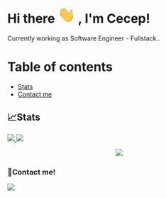 <!--
**cecepwahyu/cecepwahyu** is a ✨ _special_ ✨ repository because its `README.md` (this file) appears on your GitHub profile.

Here are some ideas to get you started:

- 🔭 I’m currently working on ...
- 🌱 I’m currently learning ...
- 👯 I’m looking to collaborate on ...
- 🤔 I’m looking for help with ...
- 💬 Ask me about ...
- 📫 How to reach me: ...
- 😄 Pronouns: ...
- ⚡ Fun fact: ...
-->
# Hi there <img height="38em" src="https://raw.githubusercontent.com/masnurrm/masnurrm/master/wave.gif"/> , I'm Cecep!
Currently working as Software Engineer - Fullstack..

# Table of contents
<!--ts-->
   * [Stats](#stats)
   * [Contact me](#contact-me)
<!--te-->
 

## 📈Stats
<p align="left">
<a href="https://github.com/cecepwahyu">
  <img height="180em" src="https://github-readme-stats-eight-theta.vercel.app/api?username=cecepwahyu&show_icons=true&theme=highcontrast&include_all_commits=true&count_private=true"/>
  <img height="180em" src="https://github-readme-stats-eight-theta.vercel.app/api/top-langs/?username=cecepwahyu&layout=compact&langs_count=8&theme=highcontrast&count_private=true&include_all_commits=true"/>
  <center><img height="312em" src="https://streak-stats.demolab.com/?user=cecepwahyu&theme=highcontrast"/></center>
</a>
</p>


### 📝Contact me!
<p>
    <a href="mailto: cecepwhy.official@gmail.com" target="blank"><img src="https://img.shields.io/badge/-gmail-181717?style=for-the-badge&logo=gmail" /></a>
</p>

